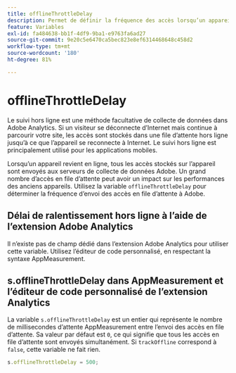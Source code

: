 ```yaml
---
title: offlineThrottleDelay
description: Permet de définir la fréquence des accès lorsqu’un appareil revient en ligne.
feature: Variables
exl-id: fa484638-bb1f-4df9-9ba1-e9763fa6ad27
source-git-commit: 9e20c5e6470ca5bec823e8ef6314468648c458d2
workflow-type: tm+mt
source-wordcount: '180'
ht-degree: 81%

---
```


# offlineThrottleDelay

Le suivi hors ligne est une méthode facultative de collecte de données dans Adobe Analytics. Si un visiteur se déconnecte d’Internet mais continue à parcourir votre site, les accès sont stockés dans une file d’attente hors ligne jusqu’à ce que l’appareil se reconnecte à Internet. Le suivi hors ligne est principalement utilisé pour les applications mobiles.

Lorsqu’un appareil revient en ligne, tous les accès stockés sur l’appareil sont envoyés aux serveurs de collecte de données Adobe. Un grand nombre d’accès en file d’attente peut avoir un impact sur les performances des anciens appareils. Utilisez la variable `offlineThrottleDelay` pour déterminer la fréquence d’envoi des accès en file d’attente à Adobe.

## Délai de ralentissement hors ligne à l’aide de l’extension Adobe Analytics

Il n’existe pas de champ dédié dans l’extension Adobe Analytics pour utiliser cette variable. Utilisez l’éditeur de code personnalisé, en respectant la syntaxe AppMeasurement.

## s.offlineThrottleDelay dans AppMeasurement et l’éditeur de code personnalisé de l’extension Analytics

La variable `s.offlineThrottleDelay` est un entier qui représente le nombre de millisecondes d’attente AppMeasurement entre l’envoi des accès en file d’attente. Sa valeur par défaut est `0`, ce qui signifie que tous les accès en file d’attente sont envoyés simultanément. Si `trackOffline` correspond à `false`, cette variable ne fait rien.

```js
s.offlineThrottleDelay = 500;
```

